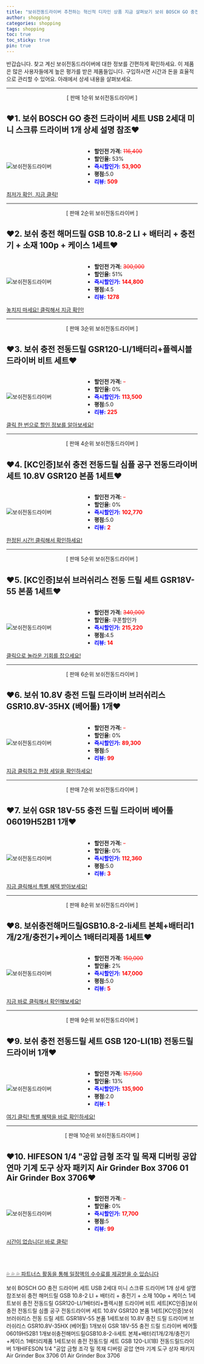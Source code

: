 ```yaml
---
title: "보쉬전동드라이버 추천하는 혁신적 디자인 상품 지금 살펴보기 보쉬 BOSCH GO 충전 드라이버"
author: shopping
categories: shopping
tags: shopping
toc: true
toc_sticky: true
pin: true
---
```

반갑습니다. 찾고 계신 보쉬전동드라이버에 대한 정보를 간편하게 확인하세요. 이 제품은 많은 사용자들에게 높은 평가를 받은 제품들입니다. 구입하시면 시간과 돈을 효율적으로 관리할 수 있어요. 아래에서 상세 내용을 살펴보세요.

---
<p class="toplist" style="margin: 0 auto; display: block; width: fit-content;">[ 판매 1순위 보쉬전동드라이버 ]</p>

<h2><strong>❤️1. 보쉬 BOSCH GO 충전 드라이버 세트 USB 2세대 미니 스크류 드라이버 1개 상세 설명 참조❤️</strong></h2>

<div style="display: flex; align-items: center;">
    <div style="flex: 0.4;">
        <img src="https://thumbnail7.coupangcdn.com/thumbnails/remote/230x230ex/image/vendor_inventory/2bd3/6958102a63d9d1e4497888b7c2d5244c46db4667a1df046161c4289c9b2e.jpg" alt="보쉬전동드라이버" style="max-width: 100%;">
    </div>
    <div style="flex: 0.6; margin-left: 10px;">
        <ul>
            <li><strong>할인전 가격:</strong> <del style="color: red;">116,400</del></li>
            <li><strong>할인율:</strong> 53%</li>
            <li><span style='color:blue'><strong>즉시할인가:</strong></span> <span style='color:red'><strong>53,900</strong></span></li>
            <li><strong>평점:</strong>5.0</li>
            <li><span style='color:blue'><strong>리뷰:</strong></span> <span style='color:red'><strong>509</strong></span></li>
        </ul>
    </div>
</div>
<div class="center">
    <a href="https://selin100587001.github.io?lptag=AF9450613&subid=githubio&pageKey=7183161926&traceid=V0-153&itemId=18120503652&vendorItemId=86611984684" class="myButton">
        최저가 확인, 지금 클릭!
    </a>
</div>


---
<p class="toplist" style="margin: 0 auto; display: block; width: fit-content;">[ 판매 2순위 보쉬전동드라이버 ]</p>

<h2><strong>❤️2. 보쉬 충전 해머드릴 GSB 10.8-2 LI + 배터리 + 충전기 + 소재 100p + 케이스 1세트❤️</strong></h2>

<div style="display: flex; align-items: center;">
    <div style="flex: 0.4;">
        <img src="https://thumbnail8.coupangcdn.com/thumbnails/remote/230x230ex/image/vendor_inventory/b3da/ee805529477005449c2256a315feb3b244a03fafae46d8c9cb50c9cbc7c4.jpg" alt="보쉬전동드라이버" style="max-width: 100%;">
    </div>
    <div style="flex: 0.6; margin-left: 10px;">
        <ul>
            <li><strong>할인전 가격:</strong> <del style="color: red;">300,000</del></li>
            <li><strong>할인율:</strong> 51%</li>
            <li><span style='color:blue'><strong>즉시할인가:</strong></span> <span style='color:red'><strong>144,800</strong></span></li>
            <li><strong>평점:</strong>4.5</li>
            <li><span style='color:blue'><strong>리뷰:</strong></span> <span style='color:red'><strong>1278</strong></span></li>
        </ul>
    </div>
</div>
<div class="center">
    <a href="https://selin100587001.github.io?lptag=AF9450613&subid=githubio&pageKey=89837012&traceid=V0-153&itemId=280272461&vendorItemId=77306868801" class="myButton">
        놓치지 마세요! 클릭해서 지금 확인!
    </a>
</div>


---
<p class="toplist" style="margin: 0 auto; display: block; width: fit-content;">[ 판매 3순위 보쉬전동드라이버 ]</p>

<h2><strong>❤️3. 보쉬 충전 전동드릴 GSR120-LI/1배터리+플렉시블 드라이버 비트 세트❤️</strong></h2>

<div style="display: flex; align-items: center;">
    <div style="flex: 0.4;">
        <img src="https://thumbnail9.coupangcdn.com/thumbnails/remote/230x230ex/image/vendor_inventory/1f47/ba93040769e621beef5f713bf91280b5f83b5dd49b9d192bf7fc13c6a732.JPG" alt="보쉬전동드라이버" style="max-width: 100%;">
    </div>
    <div style="flex: 0.6; margin-left: 10px;">
        <ul>
            <li><strong>할인전 가격:</strong> <del style="color: red;">-</del></li>
            <li><strong>할인율:</strong> 0%</li>
            <li><span style='color:blue'><strong>즉시할인가:</strong></span> <span style='color:red'><strong>113,500</strong></span></li>
            <li><strong>평점:</strong>5.0</li>
            <li><span style='color:blue'><strong>리뷰:</strong></span> <span style='color:red'><strong>225</strong></span></li>
        </ul>
    </div>
</div>
<div class="center">
    <a href="https://selin100587001.github.io?lptag=AF9450613&subid=githubio&pageKey=8054830763&traceid=V0-153&itemId=22603342775&vendorItemId=75512025866" class="myButton">
        클릭 한 번으로 할인 정보를 알아보세요!
    </a>
</div>


---
<p class="toplist" style="margin: 0 auto; display: block; width: fit-content;">[ 판매 4순위 보쉬전동드라이버 ]</p>

<h2><strong>❤️4. [KC인증]보쉬 충전 전동드릴 심플 공구 전동드라이버 세트 10.8V GSR120 본품 1세트❤️</strong></h2>

<div style="display: flex; align-items: center;">
    <div style="flex: 0.4;">
        <img src="https://thumbnail6.coupangcdn.com/thumbnails/remote/230x230ex/image/retail/images/2024/05/13/15/6/bbbfb980-fbea-4968-841b-fa0ce436844d.png" alt="보쉬전동드라이버" style="max-width: 100%;">
    </div>
    <div style="flex: 0.6; margin-left: 10px;">
        <ul>
            <li><strong>할인전 가격:</strong> <del style="color: red;">-</del></li>
            <li><strong>할인율:</strong> 0%</li>
            <li><span style='color:blue'><strong>즉시할인가:</strong></span> <span style='color:red'><strong>102,770</strong></span></li>
            <li><strong>평점:</strong>5.0</li>
            <li><span style='color:blue'><strong>리뷰:</strong></span> <span style='color:red'><strong>2</strong></span></li>
        </ul>
    </div>
</div>
<div class="center">
    <a href="https://selin100587001.github.io?lptag=AF9450613&subid=githubio&pageKey=8096807340&traceid=V0-153&itemId=22892682920&vendorItemId=89927238486" class="myButton">
        한정된 시간! 클릭해서 확인하세요!
    </a>
</div>


---
<p class="toplist" style="margin: 0 auto; display: block; width: fit-content;">[ 판매 5순위 보쉬전동드라이버 ]</p>

<h2><strong>❤️5. [KC인증]보쉬 브러쉬리스 전동 드릴 세트 GSR18V-55 본품 1세트❤️</strong></h2>

<div style="display: flex; align-items: center;">
    <div style="flex: 0.4;">
        <img src="https://thumbnail8.coupangcdn.com/thumbnails/remote/230x230ex/image/retail/images/2023/08/21/17/2/e157d480-b6bb-493d-b7d0-a5875197e718.jpg" alt="보쉬전동드라이버" style="max-width: 100%;">
    </div>
    <div style="flex: 0.6; margin-left: 10px;">
        <ul>
            <li><strong>할인전 가격:</strong> <del style="color: red;">340,000</del></li>
            <li><strong>할인율:</strong> 쿠폰할인가</li>
            <li><span style='color:blue'><strong>즉시할인가:</strong></span> <span style='color:red'><strong>215,220</strong></span></li>
            <li><strong>평점:</strong>4.5</li>
            <li><span style='color:blue'><strong>리뷰:</strong></span> <span style='color:red'><strong>14</strong></span></li>
        </ul>
    </div>
</div>
<div class="center">
    <a href="https://selin100587001.github.io?lptag=AF9450613&subid=githubio&pageKey=7544590041&traceid=V0-153&itemId=19841121978&vendorItemId=86942647347" class="myButton">
        클릭으로 놀라운 기회를 잡으세요!
    </a>
</div>


---
<p class="toplist" style="margin: 0 auto; display: block; width: fit-content;">[ 판매 6순위 보쉬전동드라이버 ]</p>

<h2><strong>❤️6. 보쉬 10.8V 충전 드릴 드라이버 브러쉬리스 GSR10.8V-35HX (베어툴) 1개❤️</strong></h2>

<div style="display: flex; align-items: center;">
    <div style="flex: 0.4;">
        <img src="https://thumbnail7.coupangcdn.com/thumbnails/remote/230x230ex/image/vendor_inventory/4cd2/782e8e42ba0ffe7abee1060973ede04f47de050e071c1a87de88edfb950e.jpg" alt="보쉬전동드라이버" style="max-width: 100%;">
    </div>
    <div style="flex: 0.6; margin-left: 10px;">
        <ul>
            <li><strong>할인전 가격:</strong> <del style="color: red;">-</del></li>
            <li><strong>할인율:</strong> 0%</li>
            <li><span style='color:blue'><strong>즉시할인가:</strong></span> <span style='color:red'><strong>89,300</strong></span></li>
            <li><strong>평점:</strong>5</li>
            <li><span style='color:blue'><strong>리뷰:</strong></span> <span style='color:red'><strong>99</strong></span></li>
        </ul>
    </div>
</div>
<div class="center">
    <a href="https://selin100587001.github.io?lptag=AF9450613&subid=githubio&pageKey=7449372989&traceid=V0-153&itemId=19389953211&vendorItemId=89719573262" class="myButton">
        지금 클릭하고 한정 세일을 확인하세요!
    </a>
</div>


---
<p class="toplist" style="margin: 0 auto; display: block; width: fit-content;">[ 판매 7순위 보쉬전동드라이버 ]</p>

<h2><strong>❤️7. 보쉬 GSR 18V-55 충전 드릴 드라이버 베어툴 06019H52B1 1개❤️</strong></h2>

<div style="display: flex; align-items: center;">
    <div style="flex: 0.4;">
        <img src="https://thumbnail7.coupangcdn.com/thumbnails/remote/230x230ex/image/vendor_inventory/a154/1be11f2f4bef9df89a65aeb8b1f79a0080d8fbe88616767e79ecd4d1cef4.jpg" alt="보쉬전동드라이버" style="max-width: 100%;">
    </div>
    <div style="flex: 0.6; margin-left: 10px;">
        <ul>
            <li><strong>할인전 가격:</strong> <del style="color: red;">-</del></li>
            <li><strong>할인율:</strong> 0%</li>
            <li><span style='color:blue'><strong>즉시할인가:</strong></span> <span style='color:red'><strong>112,360</strong></span></li>
            <li><strong>평점:</strong>5.0</li>
            <li><span style='color:blue'><strong>리뷰:</strong></span> <span style='color:red'><strong>3</strong></span></li>
        </ul>
    </div>
</div>
<div class="center">
    <a href="https://selin100587001.github.io?lptag=AF9450613&subid=githubio&pageKey=1435016179&traceid=V0-153&itemId=2477426174&vendorItemId=90135450114" class="myButton">
        지금 클릭해서 특별 혜택 받아보세요!
    </a>
</div>


---
<p class="toplist" style="margin: 0 auto; display: block; width: fit-content;">[ 판매 8순위 보쉬전동드라이버 ]</p>

<h2><strong>❤️8. 보쉬충전해머드릴GSB10.8-2-li세트 본체+배터리1개/2개/충전기+케이스 1배터리제품 1세트❤️</strong></h2>

<div style="display: flex; align-items: center;">
    <div style="flex: 0.4;">
        <img src="https://thumbnail7.coupangcdn.com/thumbnails/remote/230x230ex/image/vendor_inventory/5f61/e4673e84e013aa8b92095fdd460a7c6dbe744b1845c442e478a5365c09f6.jpg" alt="보쉬전동드라이버" style="max-width: 100%;">
    </div>
    <div style="flex: 0.6; margin-left: 10px;">
        <ul>
            <li><strong>할인전 가격:</strong> <del style="color: red;">150,000</del></li>
            <li><strong>할인율:</strong> 2%</li>
            <li><span style='color:blue'><strong>즉시할인가:</strong></span> <span style='color:red'><strong>147,000</strong></span></li>
            <li><strong>평점:</strong>5.0</li>
            <li><span style='color:blue'><strong>리뷰:</strong></span> <span style='color:red'><strong>5</strong></span></li>
        </ul>
    </div>
</div>
<div class="center">
    <a href="https://selin100587001.github.io?lptag=AF9450613&subid=githubio&pageKey=7409015076&traceid=V0-153&itemId=19192692015&vendorItemId=86310238874" class="myButton">
        지금 바로 클릭해서 확인해보세요!
    </a>
</div>


---
<p class="toplist" style="margin: 0 auto; display: block; width: fit-content;">[ 판매 9순위 보쉬전동드라이버 ]</p>

<h2><strong>❤️9. 보쉬 충전 전동드릴 세트 GSB 120-LI(1B) 전동드릴드라이버 1개❤️</strong></h2>

<div style="display: flex; align-items: center;">
    <div style="flex: 0.4;">
        <img src="https://thumbnail6.coupangcdn.com/thumbnails/remote/230x230ex/image/vendor_inventory/52ec/de2bccb326fc9df4187656f6ad9cc251cae811b86c5fdd1428bc97634767.jpg" alt="보쉬전동드라이버" style="max-width: 100%;">
    </div>
    <div style="flex: 0.6; margin-left: 10px;">
        <ul>
            <li><strong>할인전 가격:</strong> <del style="color: red;">157,500</del></li>
            <li><strong>할인율:</strong> 13%</li>
            <li><span style='color:blue'><strong>즉시할인가:</strong></span> <span style='color:red'><strong>135,900</strong></span></li>
            <li><strong>평점:</strong>2.0</li>
            <li><span style='color:blue'><strong>리뷰:</strong></span> <span style='color:red'><strong>1</strong></span></li>
        </ul>
    </div>
</div>
<div class="center">
    <a href="https://selin100587001.github.io?lptag=AF9450613&subid=githubio&pageKey=7972674228&traceid=V0-153&itemId=22088233431&vendorItemId=89135253886" class="myButton">
        여기 클릭! 특별 혜택을 바로 확인하세요!
    </a>
</div>


---
<p class="toplist" style="margin: 0 auto; display: block; width: fit-content;">[ 판매 10순위 보쉬전동드라이버 ]</p>

<h2><strong>❤️10. HIFESON 1/4 "공압 금형 조각 밀 목재 디버링 공압 연마 기계 도구 상자 패키지 Air Grinder Box 3706 01 Air Grinder Box 3706❤️</strong></h2>

<div style="display: flex; align-items: center;">
    <div style="flex: 0.4;">
        <img src="https://thumbnail7.coupangcdn.com/thumbnails/remote/230x230ex/image/vendor_inventory/23d4/ccd2b9ebe188f3cd408206776f568833ebccb7e3e08968aad99cdb680df1.jpg" alt="보쉬전동드라이버" style="max-width: 100%;">
    </div>
    <div style="flex: 0.6; margin-left: 10px;">
        <ul>
            <li><strong>할인전 가격:</strong> <del style="color: red;">-</del></li>
            <li><strong>할인율:</strong> 0%</li>
            <li><span style='color:blue'><strong>즉시할인가:</strong></span> <span style='color:red'><strong>17,700</strong></span></li>
            <li><strong>평점:</strong>5</li>
            <li><span style='color:blue'><strong>리뷰:</strong></span> <span style='color:red'><strong>99</strong></span></li>
        </ul>
    </div>
</div>
<div class="center">
    <a href="https://selin100587001.github.io?lptag=AF9450613&subid=githubio&pageKey=7355371328&traceid=V0-153&itemId=18937776771&vendorItemId=90650417171" class="myButton">
        시간이 없습니다! 바로 클릭!
    </a>
</div>

<br><br><br>[💦 💦 💦 파트너스 활동을 통해 일정액의 수수료를 제공받을 수 있습니다](https://link.coupang.com/a/bcpT2c)<br><br>보쉬 BOSCH GO 충전 드라이버 세트 USB 2세대 미니 스크류 드라이버 1개 상세 설명 참조보쉬 충전 해머드릴 GSB 10.8-2 LI + 배터리 + 충전기 + 소재 100p + 케이스 1세트보쉬 충전 전동드릴 GSR120-LI/1배터리+플렉시블 드라이버 비트 세트[KC인증]보쉬 충전 전동드릴 심플 공구 전동드라이버 세트 10.8V GSR120 본품 1세트[KC인증]보쉬 브러쉬리스 전동 드릴 세트 GSR18V-55 본품 1세트보쉬 10.8V 충전 드릴 드라이버 브러쉬리스 GSR10.8V-35HX (베어툴) 1개보쉬 GSR 18V-55 충전 드릴 드라이버 베어툴 06019H52B1 1개보쉬충전해머드릴GSB10.8-2-li세트 본체+배터리1개/2개/충전기+케이스 1배터리제품 1세트보쉬 충전 전동드릴 세트 GSB 120-LI(1B) 전동드릴드라이버 1개HIFESON 1/4 "공압 금형 조각 밀 목재 디버링 공압 연마 기계 도구 상자 패키지 Air Grinder Box 3706 01 Air Grinder Box 3706